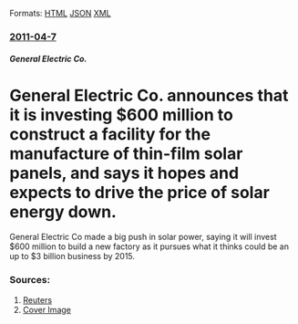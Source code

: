 
Formats: [HTML](/news/2011/04/7/general-electric-co-announces-that-it-is-investing-600-million-to-construct-a-facility-for-the-manufacture-of-thin-film-solar-panels-and.html)  [JSON](/news/2011/04/7/general-electric-co-announces-that-it-is-investing-600-million-to-construct-a-facility-for-the-manufacture-of-thin-film-solar-panels-and.json)  [XML](/news/2011/04/7/general-electric-co-announces-that-it-is-investing-600-million-to-construct-a-facility-for-the-manufacture-of-thin-film-solar-panels-and.xml)  

### [2011-04-7](/news/2011/04/7/index.md)

##### General Electric Co.
# General Electric Co. announces that it is investing $600 million to construct a facility for the manufacture of thin-film solar panels, and says it hopes and expects to drive the price of solar energy down. 

General Electric Co made a big push in solar power, saying it will invest $600 million to build a new factory as it pursues what it thinks could be an up to $3 billion business by 2015.


### Sources:

1. [Reuters](https://www.reuters.com/article/2011/04/07/us-ge-solarpower-idUSTRE7360RV20110407)
1. [Cover Image](https://s2.reutersmedia.net/resources/r/?m=02&d=20110407&t=2&i=381336698&w=&fh=545px&fw=&ll=&pl=&sq=&r=2011-04-07T171544Z_01_BTRE73611G900_RTROPTP_0_GE)

